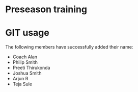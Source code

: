 # Preseason training

# GIT usage
The following members have successfully added their name:
* Coach Alan
* Philip Smith
* Preeti Thirukonda
* Joshua Smith
* Arjun R
* Teja Sule 